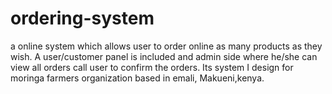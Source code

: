 # ordering-system
a online system which allows user to order online as many products as they wish. A user/customer panel is included and admin side where he/she can view all orders call user to confirm the orders. Its system I design for moringa farmers organization based in emali, Makueni,kenya.
